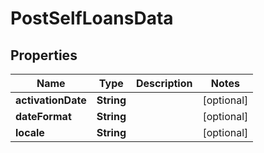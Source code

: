 

# PostSelfLoansData


## Properties

| Name | Type | Description | Notes |
|------------ | ------------- | ------------- | -------------|
|**activationDate** | **String** |  |  [optional] |
|**dateFormat** | **String** |  |  [optional] |
|**locale** | **String** |  |  [optional] |



